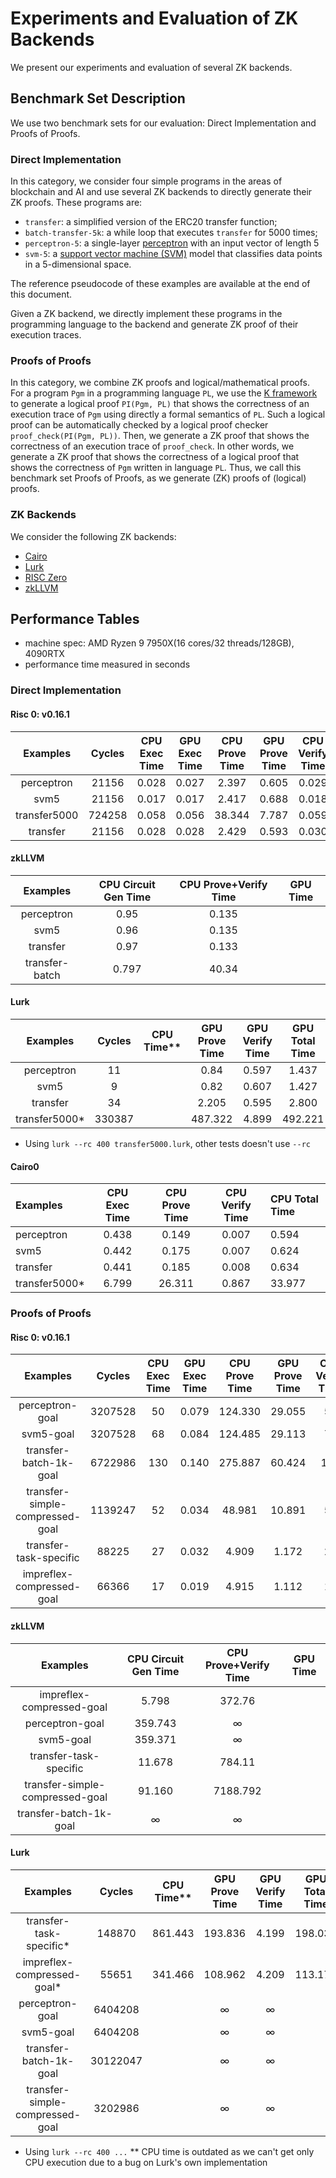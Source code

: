 # Experiments and Evaluation of ZK Backends

We present our experiments and evaluation of several ZK backends.  

## Benchmark Set Description

We use two benchmark sets for our evaluation:
Direct Implementation and Proofs of Proofs. 

### Direct Implementation

In this category, we consider four simple programs in the areas of blockchain and AI
and use several ZK backends to directly generate their ZK proofs. 
These programs are:
- `transfer`: a simplified version of the ERC20 transfer function;
- `batch-transfer-5k`: a while loop that executes `transfer` for 5000 times; 
- `perceptron-5`: a single-layer [perceptron](https://en.wikipedia.org/wiki/Perceptron) 
  with an input vector of length 5
- `svm-5`: a [support vector machine (SVM)](https://en.wikipedia.org/wiki/Support_vector_machine)
  model that classifies data points in a 5-dimensional space. 

The reference pseudocode of these examples are available at the end 
of this document. 

Given a ZK backend, we directly implement these programs in the
programming language to the backend and generate ZK proof
of their execution traces. 

### Proofs of Proofs

In this category, we combine ZK proofs and logical/mathematical proofs. 
For a program `Pgm` in a programming language `PL`, we use the
[K framework](https://kframework.org) to generate
a logical proof `PI(Pgm, PL)` that shows the correctness of an execution
trace of `Pgm` using directly a formal semantics of `PL`. 
Such a logical proof can be automatically checked by a logical proof checker
`proof_check(PI(Pgm, PL))`. 
Then, we generate a ZK proof that shows the correctness of
an execution trace of `proof_check`. 
In other words, we generate a ZK proof that shows the correctness
of a logical proof that shows the correctness of `Pgm` written in language `PL`. 
Thus, we call this benchmark set Proofs of Proofs, as we generate
(ZK) proofs of (logical) proofs. 

### ZK Backends

We consider the following ZK backends:
- [Cairo](https://www.cairo-lang.org/)
- [Lurk](https://lurk-lang.org/)
- [RISC Zero](https://www.risczero.com/)
- [zkLLVM](https://github.com/NilFoundation/zkLLVM)

## Performance Tables

- machine spec: AMD Ryzen 9 7950X(16 cores/32 threads/128GB), 4090RTX
- performance time measured in seconds

### Direct Implementation

#### Risc 0: v0.16.1
|   Examples   |  Cycles | CPU Exec Time | GPU Exec Time | CPU Prove Time | GPU Prove Time | CPU Verify Time | GPU Verify Time | CPU Total Time | GPU Total Time |
|:------------:|:-------:|:-------------:|:-------------:|:--------------:|:--------------:|:---------------:|:---------------:|:--------------:|:--------------:|
| perceptron   |  21156  |     0.028     |     0.027     |      2.397     |      0.605     |      0.029      |      0.028      |      2.426     |      0.633     |
| svm5         |  21156  |     0.017     |     0.017     |      2.417     |      0.688     |      0.018      |      0.018      |      2.435     |      0.706     |
| transfer5000 | 724258  |     0.058     |     0.056     |     38.344     |      7.787     |      0.059      |      0.057      |     38.403     |      7.844     |
| transfer     |  21156  |     0.028     |     0.028     |      2.429     |      0.593     |      0.030      |      0.030      |      2.459     |      0.623     |


#### zkLLVM
|     Examples     | CPU Circuit Gen Time | CPU Prove+Verify Time | GPU Time |
|:----------------:|:--------------------:|:---------------------:|:--------:|
| perceptron       |                 0.95 |                 0.135 |          |
| svm5             |                 0.96 |                 0.135 |          |
| transfer         |                 0.97 |                 0.133 |          |
| transfer-batch   |                0.797 |                 40.34 |          |


#### Lurk
|     Examples     |  Cycles | CPU Time** | GPU Prove Time | GPU Verify Time | GPU Total Time |
|:----------------:|:-------:|:----------:|:--------------:|:---------------:|:--------------:|
| perceptron       |    11   |            |           0.84 |           0.597 |          1.437 |
| svm5             |    9    |            |           0.82 |           0.607 |          1.427 |
| transfer         |    34   |            |          2.205 |           0.595 |          2.800 |
| transfer5000*    |  330387 |            |        487.322 |           4.899 |        492.221 |

* Using `lurk --rc 400 transfer5000.lurk`, other tests doesn't use `--rc`


#### Cairo0
|     Examples     | CPU Exec Time | CPU Prove Time | CPU Verify Time | CPU Total Time |
|:-----------------|:-------------:|:--------------:|:---------------:|:---------------|
| perceptron       |         0.438 |          0.149 |           0.007 |          0.594 |
| svm5             |         0.442 |          0.175 |           0.007 |          0.624 |
| transfer         |         0.441 |          0.185 |           0.008 |          0.634 |
| transfer5000*    |         6.799 |         26.311 |           0.867 |         33.977 |


### Proofs of Proofs

#### Risc 0: v0.16.1
|             Examples            |  Cycles | CPU Exec Time | GPU Exec Time | CPU Prove Time | GPU Prove Time | CPU Verify Time | GPU Verify Time | CPU Total Time | GPU Total Time |
|:-------------------------------:|:-------:|:-------------:|:-------------:|:--------------:|:--------------:|:---------------:|:---------------:|:--------------:|:--------------:|
| perceptron-goal                 | 3207528 |       50      |     0.079     |     124.330    |     29.055     |        56       |      0.086      |     122.839    |     29.141     |
| svm5-goal                       | 3207528 |       68      |     0.084     |     124.485    |     29.113     |        74       |      0.090      |     123.670    |     29.203     |
| transfer-batch-1k-goal          | 6722986 |      130      |     0.140     |     275.887    |     60.424     |       142       |      0.151      |     273.092    |     60.575     |
| transfer-simple-compressed-goal | 1139247 |       52      |     0.034     |      48.981    |     10.891     |        55       |      0.037      |      48.555    |     10.928     |
| transfer-task-specific          |   88225 |       27      |     0.032     |       4.909    |      1.172     |        28       |      0.033      |       4.804    |      1.205     |
| impreflex-compressed-goal       |   66366 |       17      |     0.019     |       4.915    |      1.112     |        18       |      0.020      |       4.740    |      1.132     |


#### zkLLVM
|             Examples            |CPU Circuit Gen Time | CPU Prove+Verify Time | GPU Time |
|:-------------------------------:|:-------------------:|:---------------------:|:--------:|
| impreflex-compressed-goal       |               5.798 |                372.76 |          |
| perceptron-goal                 |             359.743 |                     ∞ |          |
| svm5-goal                       |             359.371 |                     ∞ |          |
| transfer-task-specific          |              11.678 |                784.11 |          |
| transfer-simple-compressed-goal |              91.160 |              7188.792 |          |
| transfer-batch-1k-goal          |                ∞    |                     ∞ |          |


#### Lurk
|             Examples            | Cycles | CPU Time** | GPU Prove Time | GPU Verify Time | GPU Total Time |
|:-------------------------------:|:------:|:----------:|:--------------:|:---------------:|:--------------:|
| transfer-task-specific*         | 148870 |    861.443 |        193.836 |           4.199 |        198.035 |
| impreflex-compressed-goal*      | 55651  |    341.466 |        108.962 |           4.209 |        113.171 |
| perceptron-goal                 | 6404208|            |              ∞ |               ∞ |                |
| svm5-goal                       | 6404208|            |              ∞ |               ∞ |                |
| transfer-batch-1k-goal          |30122047|            |              ∞ |               ∞ |                |
| transfer-simple-compressed-goal | 3202986|            |              ∞ |               ∞ |                |

* Using `lurk --rc 400 ...`
** CPU time is outdated as we can't get only CPU execution due to a bug on Lurk's
own implementation
